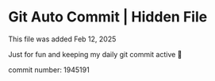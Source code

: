 # Git Auto Commit | Hidden File

This file was added Feb 12, 2025

Just for fun and keeping my daily git commit active 🤪

commit number: 1945191
